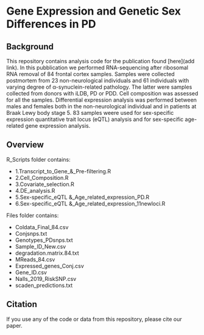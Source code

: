 # Gene Expression and Genetic Sex Differences in PD

## Background

This repository contains analysis code for the publication found [here](add link). In this pubblication we performed RNA-sequencing after ribosomal RNA removal of 84 frontal cortex samples. Samples were collected postmortem from 23 non-neurological individuals and 61 individuals with varying degree of α-synuclein-related pathology. The latter were samples collected from donors with iLDB, PD or PDD. Cell composition was assessed for all the samples. Differential expression analysis was performed between males and females both in the non-neurological individual and in patients at Braak Lewy body stage 5. 83 samples weere used for sex-specific expression quantitative trait locus (eQTL) analysis and for sex-specific age-related gene expression analysis.

## Overview

R_Scripts folder contains:
- 1.Transcript_to_Gene_&_Pre-filtering.R
- 2.Cell_Composition.R
- 3.Covariate_selection.R
- 4.DE_analysis.R
- 5.Sex-specific_eQTL &_Age_related_expression_PD.R
- 6.Sex-specific_eQTL &_Age_related_expression_11newloci.R


Files folder contains:
- Coldata_Final_84.csv
- Conjsnps.txt
- Genotypes_PDsnps.txt
- Sample_ID_New.csv
- degradation.matrix.84.txt
- MReads_84.csv
- Expressed_genes_Conj.csv
- Gene_ID.csv
- Nalls_2019_RiskSNP.csv
- scaden_predictions.txt

## Citation

If you use any of the code or data from this repository, please cite our paper.
